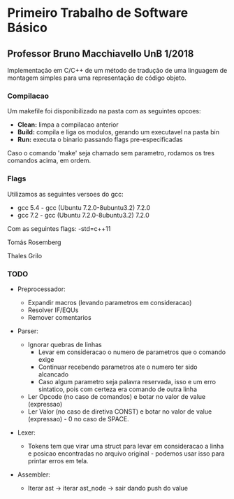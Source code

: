 # Primeiro Trabalho de Software Básico 
## Professor Bruno Macchiavello UnB 1/2018

Implementação em C/C++ de um método de tradução de uma linguagem de montagem simples para uma representação de código objeto.

### Compilacao
Um makefile foi disponibilizado na pasta com as seguintes opcoes:
  - **Clean:** limpa a compilacao anterior
  - **Build:** compila e liga os modulos, gerando um executavel na pasta bin
  - **Run:** executa o binario passando flags pre-especificadas

Caso o comando 'make' seja chamado sem parametro, rodamos os tres comandos acima, em ordem.

### Flags

Utilizamos as seguintes versoes do gcc:
 - gcc 5.4 - gcc (Ubuntu 7.2.0-8ubuntu3.2) 7.2.0
 - gcc 7.2 - gcc (Ubuntu 7.2.0-8ubuntu3.2) 7.2.0

Com as seguintes flags: -std=c++11

Tomás Rosemberg

Thales Grilo


### TODO

- Preprocessador:
  - Expandir macros (levando parametros em consideracao)
  - Resolver IF/EQUs
  - Remover comentarios

- Parser:
  - Ignorar quebras de linhas
    - Levar em consideracao o numero de parametros que o comando exige
    - Continuar recebendo parametros ate o numero ter sido alcancado
    - Caso algum parametro seja palavra reservada, isso e um erro sintatico, pois com certeza era comando de outra linha
  - Ler Opcode (no caso de comandos) e botar no valor de value (expressao)
  - Ler Valor (no caso de diretiva CONST) e botar no valor de value (expressao) - 0 no caso de SPACE.

- Lexer:
  - Tokens tem que virar uma struct para levar em consideracao a linha e posicao encontradas no arquivo original - podemos usar isso para printar erros em tela.

- Assembler:
  - Iterar ast -> iterar ast_node -> sair dando push do value